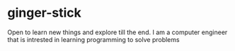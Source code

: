 # ginger-stick
Open to learn new things and explore till the end.
I am a computer engineer that is intrested in learning programming to solve problems
